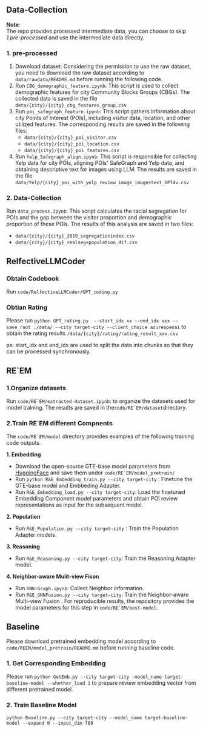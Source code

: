 
## Data-Collection

**Note**:   
The repo provides processed intermediate data, you can choose to skip *1.pre-processed* and use the intermediate data directly.

### 1. pre-processed
1. Download dataset: Considering the permission to use the raw dataset, you need to download the raw dataset according to `data/rawdata/README.md` before running the following code.
2. Run `CBG_demographic_feature.ipynb`: This script is used to collect demographic features for city Community Blocks Groups (CBGs). The collected data is saved in the file `data/{city}/{city}_cbg_features_group.csv`
3. Run `poi_safegraph_feature.ipynb`: This script gathers information about city Points of Interest (POIs), including visitor data, location, and other utilized features. The corresponding results are saved in the following files:   
   - `data/{city}/{city}_poi_visitor.csv` 
   - `data/{city}/{city}_poi_location.csv` 
   - `data/{city}/{city}_poi_features.csv`
4. Run `Yelp_Safegraph_align.ipynb`: This script is responsible for collecting Yelp data for city POIs, aligning POIs' SafeGraph and Yelp data, and obtaining descriptive text for images using LLM. The results are saved in the file  `data/Yelp/{city}_poi_with_yelp_review_image_imagestext_GPT4v.csv` 


### 2. Data-Collection

Run `data_process.ipynb`: This script calculates the racial segregation for POIs and the gap between the visitor proportion and demographic proportion of these POIs. The results of this analysis are saved in two files:     
   - `data/{city}/{city}_2019_segregationindex.csv`
   - `data/{city}/{city}_realseg+population_dif.csv`




## RelfectiveLLMCoder

### Obtain Codebook 
Run ```code/RelfectiveLLMCoder/GPT_coding.py```

### Obtian Rating
Please run 
```python GPT_rating.py  --start_idx xx --end_idx xxx --save_root ./data/ --city target-city --client_choice azureopenai``` 
to obtain the rating results `/data/{city}/rating/rating_result_xxx.csv`

ps: start_idx and end_idx are used to split the data into chunks so that they can be processed synchronously.


## RE`EM

### 1.Organize datasets

Run ```code/RE`EM/extracted-dataset.ipynb```: to organize the datasets used for model training. The results are saved in the```code/RE`EM/dataset```directory.

### 2.Train RE`EM different Compnents

The ```code/RE`EM/model``` directory provides examples of the following training code outputs.

**1. Embedding**

- Download the open-source GTE-base model parameters from [HuggingFace](https://huggingface.co/thenlper/gte-base) and save them under ```code/RE`EM/model_pretrain/```
- Run `python R&E_Embedding_train.py --city target-city` : Finetune the GTE-base model and Embbeding Adapter.
- Run `R&E_Embedding_load.py --city target-city`: Load the finetuned Embedding Component model parameters and obtain POI review representations as input for the subsequent model.

**2. Population**

- Run `R&E_Population.py --city target-city` : Train the Population Adapter models.

**3. Reasoning**
- Run `R&E_Reasoning.py --city target-city`: Train the Reasoning Adapter model.

**4. Neighbor-aware Mulit-view Fison**  
- Run ```GNN-Graph.ipynb```: Collect Neighbor information.
- Run `R&E_GNNFusion.py --city target-city`: Train the Neighbor-aware Multi-view Fusion . For reproducible results, the repository provides the model parameters for this step in ```code/RE`EM/best-model```.


## Baseline

Please download pretrained embedding model according to ```code/REEM/model_pretrain/READMD.md``` before running baseline code.
### 1. Get Corresponding Embedding
Please run ```python GetEmb.py --city target-city -model_name target-baseline-model --whether_load 1``` to prepare review embedding vector from different pretrained model.

### 2. Train Baseline Model
```python Baseline.py --city target-city --model_name target-baseline-model --expand 0 --input_dim 768``` 